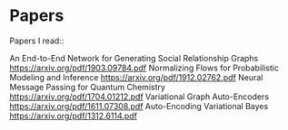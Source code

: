 # Papers
Papers I read::

An End-to-End Network for Generating Social Relationship Graphs https://arxiv.org/pdf/1903.09784.pdf
Normalizing Flows for Probabilistic Modeling and Inference https://arxiv.org/pdf/1912.02762.pdf
Neural Message Passing for Quantum Chemistry https://arxiv.org/pdf/1704.01212.pdf
Variational Graph Auto-Encoders https://arxiv.org/pdf/1611.07308.pdf
Auto-Encoding Variational Bayes https://arxiv.org/pdf/1312.6114.pdf
